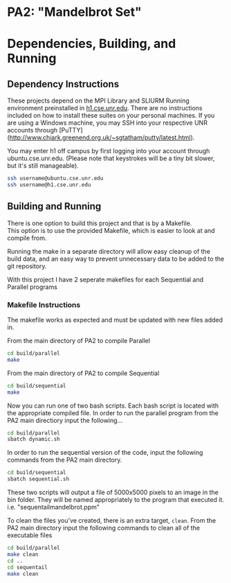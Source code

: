 # PA2: "Mandelbrot Set"

# Dependencies, Building, and Running

## Dependency Instructions
These projects depend on the MPI Library and SLIURM Running environment preinstalled in [h1.cse.unr.edu](h1.cse.unr.edu).  There are no instructions included on how to install these suites on your personal machines.
If you are using a Windows machine, you may SSH into your respective UNR accounts through [PuTTY] (http://www.chiark.greenend.org.uk/~sgtatham/putty/latest.html).

You may enter h1 off campus by first logging into your account through ubuntu.cse.unr.edu.  (Please note that keystrokes will be a tiny bit slower, but it's still manageable).
```bash
ssh username@ubuntu.cse.unr.edu
ssh username@h1.cse.unr.edu
```

## Building and Running
There is one option to build this project and that is by a Makefile.  
This option is to use the provided Makefile, which is easier to look at and compile from.

Running the make in a separate directory will allow easy cleanup of the build data, and an easy way to prevent unnecessary data to be added to the git repository.

With this project I have 2 seperate makefiles for each Sequential and Parallel programs 

### Makefile Instructions
The makefile works as expected and must be updated with new files added in.


From the main directory of PA2 to compile Parallel
```bash
cd build/parallel
make
```

From the main directory of PA2 to compile Sequential
```bash
cd build/sequential
make
```

Now you can run one of two bash scripts.  Each bash script is located with the appropriate compiled file. In order to run the parallel program from the PA2 main directiory input the following...
```bash
cd build/parallel
sbatch dynamic.sh
```

In order to run the sequential version of the code, input the following commands from the PA2 main directory.
```bash
cd build/sequential
sbatch sequential.sh
```

These two scripts will output a file of 5000x5000 pixels to an image in the bin folder.  They will be named appropriately to the program that executed it. i.e. "sequentailmandelbrot.ppm"

To clean the files you've created, there is an extra target, `clean`. From the PA2 main directory input the following commands to clean all of the executable files
```bash
cd build/parallel
make clean
cd ..
cd sequentail
make clean
```
